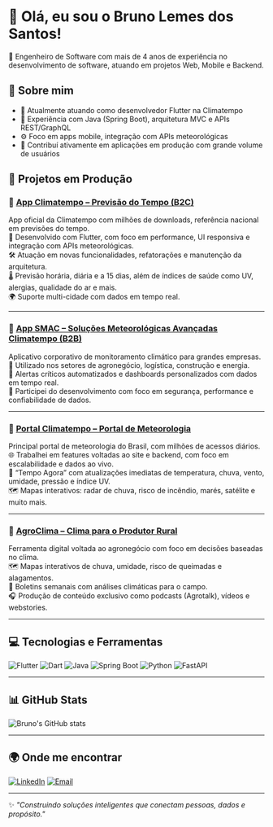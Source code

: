 # 👋 Olá, eu sou o Bruno Lemes dos Santos!

🎯 Engenheiro de Software com mais de 4 anos de experiência no desenvolvimento de software, atuando em projetos Web, Mobile e Backend.

## 🧠 Sobre mim

- 🔭 Atualmente atuando como desenvolvedor Flutter na Climatempo
- 🧰 Experiência com Java (Spring Boot), arquitetura MVC e APIs REST/GraphQL
- ⚙️ Foco em apps mobile, integração com APIs meteorológicas
- 🚀 Contribuí ativamente em aplicações em produção com grande volume de usuários

## 🚀 Projetos em Produção

### 🔹 [App Climatempo – Previsão do Tempo (B2C)](https://play.google.com/store/apps/details?id=com.mobimidia.climaTempo)  
App oficial da Climatempo com milhões de downloads, referência nacional em previsões do tempo.  
📱 Desenvolvido com Flutter, com foco em performance, UI responsiva e integração com APIs meteorológicas.  
🛠 Atuação em novas funcionalidades, refatorações e manutenção da arquitetura.  
🌡️ Previsão horária, diária e a 15 dias, além de índices de saúde como UV, alergias, qualidade do ar e mais.  
🌍 Suporte multi-cidade com dados em tempo real.

---

### 🔹 [App SMAC – Soluções Meteorológicas Avançadas Climatempo (B2B)](https://play.google.com/store/apps/details?id=br.com.climatempo.ctsuite)  
Aplicativo corporativo de monitoramento climático para grandes empresas.  
💼 Utilizado nos setores de agronegócio, logística, construção e energia.  
🚨 Alertas críticos automatizados e dashboards personalizados com dados em tempo real.  
🔐 Participei do desenvolvimento com foco em segurança, performance e confiabilidade de dados.

---

### 🔹 [Portal Climatempo – Portal de Meteorologia](https://www.climatempo.com.br/)  
Principal portal de meteorologia do Brasil, com milhões de acessos diários.  
🌐 Trabalhei em features voltadas ao site e backend, com foco em escalabilidade e dados ao vivo.  
📡 “Tempo Agora” com atualizações imediatas de temperatura, chuva, vento, umidade, pressão e índice UV.  
🗺️ Mapas interativos: radar de chuva, risco de incêndio, marés, satélite e muito mais.

---

### 🔹 [AgroClima – Clima para o Produtor Rural](https://agroclima.climatempo.com.br/)  
Ferramenta digital voltada ao agronegócio com foco em decisões baseadas no clima.  
🗺️ Mapas interativos de chuva, umidade, risco de queimadas e alagamentos.  
📑 Boletins semanais com análises climáticas para o campo.  
🎧 Produção de conteúdo exclusivo como podcasts (Agrotalk), vídeos e webstories.

---

## 💻 Tecnologias e Ferramentas

![Flutter](https://img.shields.io/badge/Flutter-02569B?style=for-the-badge&logo=flutter&logoColor=white)
![Dart](https://img.shields.io/badge/Dart-0175C2?style=for-the-badge&logo=dart&logoColor=white)
![Java](https://img.shields.io/badge/Java-ED8B00?style=for-the-badge&logo=java&logoColor=white)
![Spring Boot](https://img.shields.io/badge/SpringBoot-6DB33F?style=for-the-badge&logo=spring&logoColor=white)
![Python](https://img.shields.io/badge/Python-3776AB?style=for-the-badge&logo=python&logoColor=white)
![FastAPI](https://img.shields.io/badge/FastAPI-009688?style=for-the-badge&logo=fastapi&logoColor=white)

---

## 📊 GitHub Stats

![Bruno's GitHub stats](https://github-readme-stats.vercel.app/api?username=brunolemes&show_icons=true&theme=tokyonight)

---

## 🌍 Onde me encontrar

[![LinkedIn](https://img.shields.io/badge/LinkedIn-blue?style=for-the-badge&logo=linkedin)](https://www.linkedin.com/in/brunolemesdev/)
[![Email](https://img.shields.io/badge/Email-red?style=for-the-badge&logo=gmail&logoColor=white)](mailto:blemes.developerl@gmail.com)

---

✨ _"Construindo soluções inteligentes que conectam pessoas, dados e propósito."_
